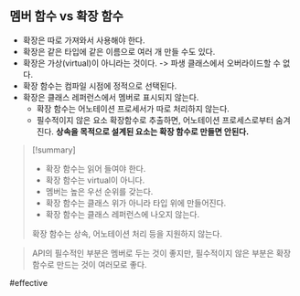 ## 멤버 함수 vs 확장 함수
- 확장은 따로 가져와서 사용해야 한다.
- 확장은 같은 타입에 같은 이름으로 여러 개 만들 수도 있다.
- 확장은 가상(virtual)이 아니라는 것이다. -> 파생 클래스에서 오버라이드할 수 없다.
- 확장 함수는 컴파일 시점에 정적으로 선택된다.
- 확장은 클래스 레퍼런스에서 멤버로 표시되지 않는다.
	- 확장 함수는 어노테이션 프로세서가 따로 처리하지 않는다.
	- 필수적이지 않은 요소 확장함수로 추출하면, 어노테이션 프로세스로부터 숨겨진다.
**상속을 목적으로 설계된 요소는 확장 함수로 만들면 안된다.**

> [!summary]
> - 확장 함수는 읽어 들여야 한다.
> - 확장 함수는 virtual이 아니다.
> - 멤버는 높은 우선 순위를 갖는다.
> - 확장 함수는 클래스 위가 아니라 타입 위에 만들어진다.
> - 확장 함수는 클래스 레퍼런스에 나오지 않는다.
> 
> 확장 함수는 상속, 어노테이션 처리 등을 지원하지 않는다.

> API의 필수적인 부분은 멤버로 두는 것이 좋지만, 필수적이지 않은 부분은 확장 함수로 만드는 것이 여러모로 좋다.

#effective 